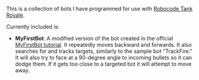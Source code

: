 This is a collection of bots I have programmed for use with [Robocode Tank Royale](https://github.com/robocode-dev/tank-royale).

Currently included is:
* **MyFirstBot**: A modified version of the bot created in the official [MyFirstBot tutorial](https://robocode-dev.github.io/tank-royale/tutorial/my-first-bot.html). It repeatedly moves backward and forwards. It also searches for and tracks targets, similarly to the sample bot "TrackFire." It will also try to face at a 90-degree angle to incoming bullets so it can dodge them. If it gets too close to a targeted bot it will attempt to move away.
